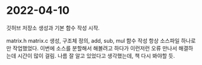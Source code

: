 # 2022-04-10
깃허브 저장소 생성과 기본 함수 작성 시작.

matrix.h matrix.c 생성, 구조체 정의, add, sub, mul 함수 작성
항상 소스파일 하나로만 작업했었다. 이번에 소스를 분할해서 해볼려고 하다가
이런저런 오류 만나서 해결하는데 시간이 많이 걸림.
나름 잘 알고 있었다고 생각했는데, 책 다시 봐야할 듯.
